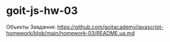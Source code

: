 # goit-js-hw-03
Объекты
Завдання: https://github.com/goitacademy/javascript-homework/blob/main/homework-03/README.ua.md
